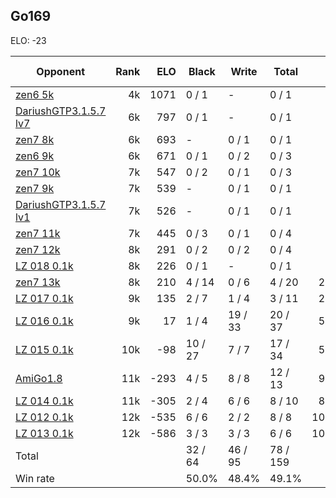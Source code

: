 ## Go169 ##

ELO: -23

Opponent | Rank | ELO | Black | Write | Total | Win rate
---------|-----:|----:|-------|-------|-------|-------:
[zen6 5k](zen6%205k.md) | 4k | 1071 | 0 / 1 | - | 0 / 1 | 0.0%
[DariushGTP3.1.5.7 lv7](DariushGTP3.1.5.7%20lv7.md) | 6k | 797 | 0 / 1 | - | 0 / 1 | 0.0%
[zen7 8k](zen7%208k.md) | 6k | 693 | - | 0 / 1 | 0 / 1 | 0.0%
[zen6 9k](zen6%209k.md) | 6k | 671 | 0 / 1 | 0 / 2 | 0 / 3 | 0.0%
[zen7 10k](zen7%2010k.md) | 7k | 547 | 0 / 2 | 0 / 1 | 0 / 3 | 0.0%
[zen7 9k](zen7%209k.md) | 7k | 539 | - | 0 / 1 | 0 / 1 | 0.0%
[DariushGTP3.1.5.7 lv1](DariushGTP3.1.5.7%20lv1.md) | 7k | 526 | - | 0 / 1 | 0 / 1 | 0.0%
[zen7 11k](zen7%2011k.md) | 7k | 445 | 0 / 3 | 0 / 1 | 0 / 4 | 0.0%
[zen7 12k](zen7%2012k.md) | 8k | 291 | 0 / 2 | 0 / 2 | 0 / 4 | 0.0%
[LZ 018 0.1k](LZ%20018%200.1k.md) | 8k | 226 | 0 / 1 | - | 0 / 1 | 0.0%
[zen7 13k](zen7%2013k.md) | 8k | 210 | 4 / 14 | 0 / 6 | 4 / 20 | 20.0%
[LZ 017 0.1k](LZ%20017%200.1k.md) | 9k | 135 | 2 / 7 | 1 / 4 | 3 / 11 | 27.3%
[LZ 016 0.1k](LZ%20016%200.1k.md) | 9k | 17 | 1 / 4 | 19 / 33 | 20 / 37 | 54.1%
[LZ 015 0.1k](LZ%20015%200.1k.md) | 10k | -98 | 10 / 27 | 7 / 7 | 17 / 34 | 50.0%
[AmiGo1.8](AmiGo1.8.md) | 11k | -293 | 4 / 5 | 8 / 8 | 12 / 13 | 92.3%
[LZ 014 0.1k](LZ%20014%200.1k.md) | 11k | -305 | 2 / 4 | 6 / 6 | 8 / 10 | 80.0%
[LZ 012 0.1k](LZ%20012%200.1k.md) | 12k | -535 | 6 / 6 | 2 / 2 | 8 / 8 | 100.0%
[LZ 013 0.1k](LZ%20013%200.1k.md) | 12k | -586 | 3 / 3 | 3 / 3 | 6 / 6 | 100.0%
Total | | | 32 / 64 | 46 / 95 | 78 / 159 | 
Win rate| | | 50.0% | 48.4% | 49.1% | 
